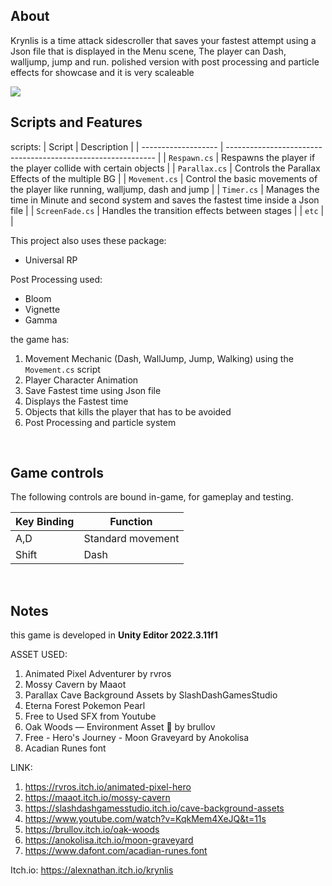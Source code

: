 ## About
Krynlis is a time attack sidescroller that saves your fastest attempt using a Json file that is displayed in the Menu scene, The player can Dash, walljump, jump and run. 
polished version with post processing and particle effects for showcase and it is very scaleable 

<tbody>
    <tr>
      <td><img src="https://github.com/Alexander-NL/Krynlis/blob/main/Krynlis.gif"/></td>
    </tr>
<br>

## Scripts and Features
scripts:
|  Script       | Description                                                  |
| ------------------- | ------------------------------------------------------------ |
| `Respawn.cs` | Respawns the player if the player collide with certain objects |
| `Parallax.cs`  | Controls the Parallax Effects of the multiple BG |
| `Movement.cs`  | Control the basic movements of the player like running, walljump, dash and jump |
| `Timer.cs`  | Manages the time in Minute and second system and saves the fastest time inside a Json file |
| `ScreenFade.cs` | Handles the transition effects between stages |
| `etc`  | |

This project also uses these package:
- Universal RP

Post Processing used:
- Bloom
- Vignette
- Gamma

the game has:
1. Movement Mechanic (Dash, WallJump, Jump, Walking) using the `Movement.cs` script
2. Player Character Animation
3. Save Fastest time using Json file
4. Displays the Fastest time
5. Objects that kills the player that has to be avoided
6. Post Processing and particle system

<br>

## Game controls
The following controls are bound in-game, for gameplay and testing.

| Key Binding       | Function          |
| ----------------- | ----------------- |
| A,D           | Standard movement |
| Shift | Dash             |

<br>

## Notes
this game is developed in **Unity Editor 2022.3.11f1**

ASSET USED:
1. Animated Pixel Adventurer by rvros
2. Mossy Cavern by Maaot
3. Parallax Cave Background Assets by SlashDashGamesStudio
4. Eterna Forest Pokemon Pearl
5. Free to Used SFX from Youtube
6. Oak Woods — Environment Asset 🍂 by brullov
7. Free - Hero's Journey - Moon Graveyard by Anokolisa
8. Acadian Runes font

LINK:
1. https://rvros.itch.io/animated-pixel-hero
2. https://maaot.itch.io/mossy-cavern
3. https://slashdashgamesstudio.itch.io/cave-background-assets
4. https://www.youtube.com/watch?v=KqkMem4XeJQ&t=11s
6. https://brullov.itch.io/oak-woods
7. https://anokolisa.itch.io/moon-graveyard
8. https://www.dafont.com/acadian-runes.font

Itch.io:
https://alexnathan.itch.io/krynlis
